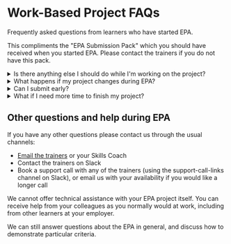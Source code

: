 # Work-Based Project FAQs

Frequently asked questions from learners who have started EPA.

This compliments the "EPA Submission Pack" which you should have received when you started EPA. Please contact the trainers if you do not have this pack.

<details markdown="1">
<summary markdown="1">
Is there anything else I should do while I'm working on the project?
</summary>

It is worth keeping some notes as you go to make it easier for you to fill in the Declaration Form and put together your evidence and presentation.
In particular, keep notes of:

* What you’ve worked on
* Roughly how long you’ve spent on-project each week
* How you have demonstrated each KSB + assessment criteria, and which ones you still need to demonstrate

Your Professional Discussion interview will be scheduled for approximately half way through your project, BCS will send the invitation directly.
</details>

<details markdown="1">
<summary markdown="1">
What happens if my project changes during EPA?
</summary>

Your work based project must have real business value, so it will also be affected by changes to business requirements during the project.
**As long as you can still demonstrate all the KSBs and criteria**, changes to your project are nothing to worry about and will not affect your grade.
When you fill in the declaration form at the end you will submit an updated KSB mapping where you can detail any differences from your original project plan.

If you're not sure whether you will still be able to fulfil all the KSBs/criteria, or you are now planning to demonstrate the KSBs/criteria in a significantly different way, then please get in contact with the trainers.
We can assist you in finding alternative paths to demonstrating the KSBs/criteria, and submit an updated KSB mapping for BCS to review if appropriate.
</details>

<details markdown="1">
<summary markdown="1">
Can I submit early?
</summary>

It is generally fine to submit a few weeks before your submission deadline, though please let the trainers or your Skills Coach know ahead of time.

If you need to have your Practical Assessment early, because, for example, you'll be on leave, please contact a trainer urgently, as this needs arranging with BCS and may not always be possible.
</details>

<details markdown="1">
<summary markdown="1">
What if I need more time to finish my project?
</summary>

It is worth noting that the business project doesn't have to be finished by your EPA deadline, you just need to have demonstrated the required criteria.

It may be possible to extend the EPA window in exceptional circumstances.
Please contact the trainers or your Skills Coach to discuss requesting an extension.
</details>

## Other questions and help during EPA

If you have any other questions please contact us through the usual channels:

* [Email the trainers](DevOpsDelivery@corndel.com) or your Skills Coach
* Contact the trainers on Slack
* Book a support call with any of the trainers (using the support-call-links channel on Slack), or email us with your availability if you would like a longer call

We cannot offer technical assistance with your EPA project itself.
You can receive help from your colleagues as you normally would at work, including from other learners at your employer.

We can still answer questions about the EPA in general, and discuss how to demonstrate particular criteria.
